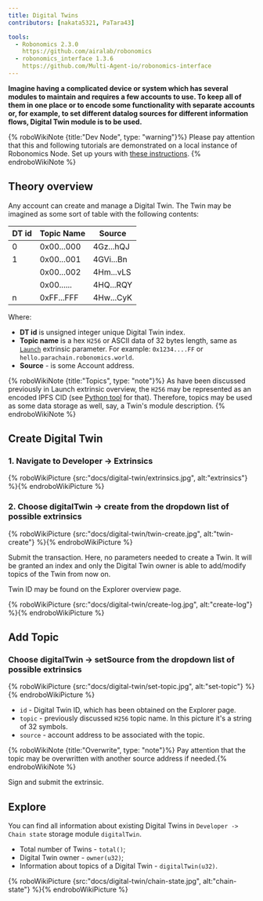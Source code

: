 ```yaml
---
title: Digital Twins
contributors: [nakata5321, PaTara43]

tools:
  - Robonomics 2.3.0
    https://github.com/airalab/robonomics
  - robonomics_interface 1.3.6
    https://github.com/Multi-Agent-io/robonomics-interface
---
```


**Imagine having a complicated device or system which has several modules to maintain and requires a few accounts to use. To keep all of them in one place or to encode some functionality with separate accounts or, for example, to set different datalog sources for different information flows, Digital Twin module is to be used.**

{% roboWikiNote {title:"Dev Node", type: "warning"}%} Please pay attention that this and following tutorials are demonstrated on a local instance of Robonomics Node. Set up yours with [these instructions](/docs/run-dev-node).
{% endroboWikiNote %}

## Theory overview
Any account can create and manage a Digital Twin. The Twin may be imagined as some sort of table with the following contents:

| DT id  | Topic Name 	| Source    	|
|--------|------------	|-----------	|
| 0      | 0x00...000 	| 4Gz...hQJ 	|
| 1      | 0x00...001 	| 4GVi...Bn 	|
| 	      | 0x00...002 	| 4Hm...vLS 	|
| 	      | 0x00...... 	| 4HQ...RQY 	|
| n	  | 0xFF...FFF 	| 4Hw...CyK 	|


Where:
* **DT id** is unsigned integer unique Digital Twin index.
* **Topic name** is a hex `H256` or ASCII data of 32 bytes length, same as [`Launch`](/docs/launch) extrinsic parameter.
For example: `0x1234....FF` or  `hello.parachain.robonomics.world`.
* **Source** - is some Account address.

{% roboWikiNote {title:"Topics", type: "note"}%} As have been discussed previously in Launch extrinsic overview, the `H256` may be represented as an encoded IPFS CID (see [Python tool](https://multi-agent-io.github.io/robonomics-interface/modules.html#robonomicsinterface.utils.ipfs_qm_hash_to_32_bytes) for that).
Therefore, topics may be used as some data storage as well, say, a Twin's module description. {% endroboWikiNote %}


## Create Digital Twin

### 1. Navigate to Developer -> Extrinsics

{% roboWikiPicture {src:"docs/digital-twin/extrinsics.jpg", alt:"extrinsics"} %}{% endroboWikiPicture %}

### 2. Choose digitalTwin -> create from the dropdown list of possible extrinsics

{% roboWikiPicture {src:"docs/digital-twin/twin-create.jpg", alt:"twin-create"} %}{% endroboWikiPicture %}

Submit the transaction. Here, no parameters needed to create a Twin. It will be granted an index and only the Digital Twin owner is able to add/modify topics of the Twin from now on.

Twin ID may be found on the Explorer overview page.

{% roboWikiPicture {src:"docs/digital-twin/create-log.jpg", alt:"create-log"} %}{% endroboWikiPicture %}

## Add Topic

### Choose digitalTwin -> setSource from the dropdown list of possible extrinsics

{% roboWikiPicture {src:"docs/digital-twin/set-topic.jpg", alt:"set-topic"} %}{% endroboWikiPicture %}

* `id` - Digital Twin ID, which has been obtained on the Explorer page.
* `topic` - previously discussed `H256` topic name. In this picture it's a string of 32 symbols.
* `source` - account address to be associated with the topic.

{% roboWikiNote {title:"Overwrite", type: "note"}%} Pay attention that the topic may be overwritten with another source address if needed.{% endroboWikiNote %}

Sign and submit the extrinsic.

## Explore

You can find all information about existing Digital Twins in `Developer -> Chain state` storage module `digitalTwin`.

- Total number of Twins - `total()`;
- Digital Twin owner - `owner(u32)`;
- Information about topics of a Digital Twin - `digitalTwin(u32)`.

{% roboWikiPicture {src:"docs/digital-twin/chain-state.jpg", alt:"chain-state"} %}{% endroboWikiPicture %}